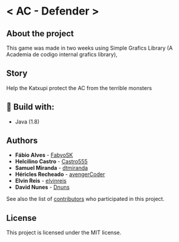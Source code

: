# < AC - Defender  >

## About the project

This game was made in two weeks using Simple Grafics Library (A Academia de codigo internal grafics library),

## Story

Help the Katxupi protect the AC from the terrible monsters

## :rocket: Build with:

- Java (1.8)

## Authors

* **Fábio Alves** - [FabyoSK](https://github.com/FabyoSK)
* **Helcilino Castro** - [Castro555](https://github.com/Castro555)
* **Samuel Miranda** - [dtmiranda](https://github.com/dtmiranda)
* **Héricles Recheado** - [avengerCoder](https://github.com/avengerCoder)
* **Elvin Reis** - [elvinreis](https://github.com/elvinreis)
* **David Nunes** - [Dnuns](https://github.com/Dnuns)

See also the list of [contributors](https://github.com/FabyoSK/ac-defender/contributors) who participated in this
project.

## License

This project is licensed under the MIT license.
